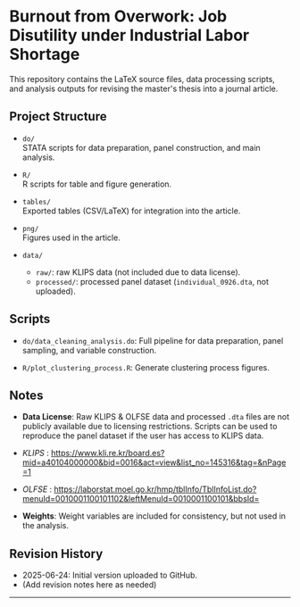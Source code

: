 # Burnout from Overwork: Job Disutility under Industrial Labor Shortage

This repository contains the LaTeX source files, data processing scripts, and analysis outputs for revising the master's thesis into a journal article.

## Project Structure

- `do/`  
    STATA scripts for data preparation, panel construction, and main analysis.
    
- `R/`  
    R scripts for table and figure generation.
    
- `tables/`  
    Exported tables (CSV/LaTeX) for integration into the article.

- `png/`  
    Figures used in the article.

- `data/`  
    - `raw/`: raw KLIPS data (not included due to data license).  
    - `processed/`: processed panel dataset (`individual_0926.dta`, not uploaded).

## Scripts

- `do/data_cleaning_analysis.do`: Full pipeline for data preparation, panel sampling, and variable construction.

- `R/plot_clustering_process.R`: Generate clustering process figures.

## Notes

- **Data License**: Raw KLIPS & OLFSE data and processed `.dta` files are not publicly available due to licensing restrictions. Scripts can be used to reproduce the panel dataset if the user has access to KLIPS data.

- *KLIPS* : https://www.kli.re.kr/board.es?mid=a40104000000&bid=0016&act=view&list_no=145316&tag=&nPage=1
- *OLFSE* : https://laborstat.moel.go.kr/hmp/tblInfo/TblInfoList.do?menuId=0010001100101102&leftMenuId=0010001100101&bbsId=

- **Weights**: Weight variables are included for consistency, but not used in the analysis.

## Revision History

- 2025-06-24: Initial version uploaded to GitHub.
- (Add revision notes here as needed)

---

